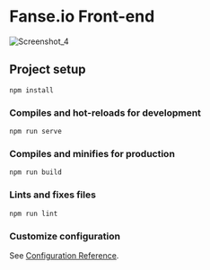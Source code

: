 # Fanse.io Front-end

![Screenshot_4](https://user-images.githubusercontent.com/101833474/194226682-9c710e9f-e2d9-410d-9e99-a23c0336b928.png)



## Project setup
```
npm install
```

### Compiles and hot-reloads for development
```
npm run serve
```

### Compiles and minifies for production
```
npm run build
```

### Lints and fixes files
```
npm run lint
```

### Customize configuration
See [Configuration Reference](https://cli.vuejs.org/config/).






